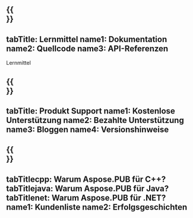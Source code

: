 ﻿---
translation: true
deploy: false
---

{{<section learningresources>}}
---
tabTitle: Lernmittel
name1: Dokumentation
name2: Quellcode
name3: API-Referenzen
---

Lernmittel

{{<section support>}}
---
tabTitle: Produkt Support
name1: Kostenlose Unterstützung
name2: Bezahlte Unterstützung
name3: Bloggen
name4: Versionshinweise
---

{{<section why>}}
---
tabTitlecpp: Warum Aspose.PUB für C++?
tabTitlejava: Warum Aspose.PUB für Java?
tabTitlenet: Warum Aspose.PUB für .NET?
name1: Kundenliste
name2: Erfolgsgeschichten
---